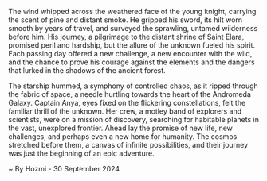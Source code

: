 
The wind whipped across the weathered face of the young knight, carrying the scent of pine and distant smoke. He gripped his sword, its hilt worn smooth by years of travel, and surveyed the sprawling, untamed wilderness before him. His journey, a pilgrimage to the distant shrine of Saint Elara, promised peril and hardship, but the allure of the unknown fueled his spirit.  Each passing day offered a new challenge, a new encounter with the wild, and the chance to prove his courage against the elements and the dangers that lurked in the shadows of the ancient forest.

The starship hummed, a symphony of controlled chaos, as it ripped through the fabric of space, a needle hurtling towards the heart of the Andromeda Galaxy. Captain Anya, eyes fixed on the flickering constellations, felt the familiar thrill of the unknown. Her crew, a motley band of explorers and scientists, were on a mission of discovery, searching for habitable planets in the vast, unexplored frontier.  Ahead lay the promise of new life, new challenges, and perhaps even a new home for humanity.  The cosmos stretched before them, a canvas of infinite possibilities, and their journey was just the beginning of an epic adventure. 

~ By Hozmi - 30 September 2024
